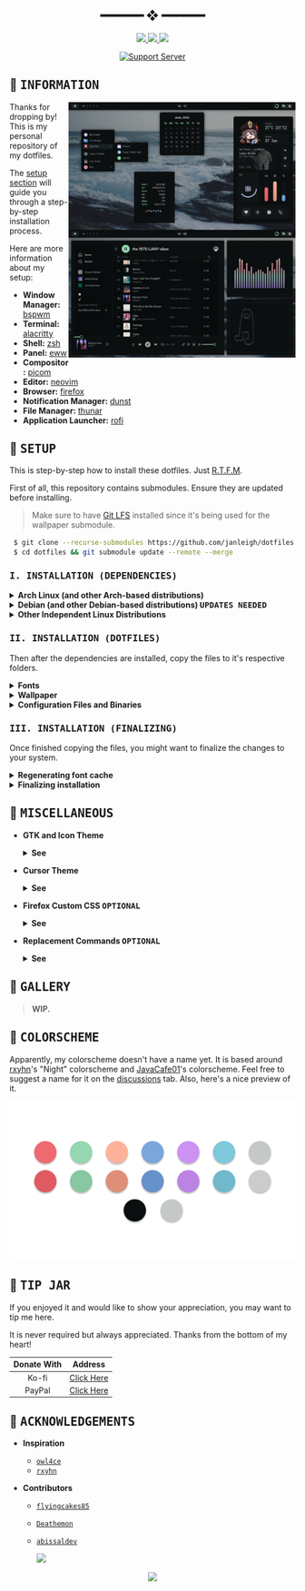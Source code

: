 <h2 align="center"> ━━━━━━  ❖  ━━━━━━ </h2>

<!-- BADGES -->
<div align="center">
   <p></p>
   <a href="">
      <img src="https://img.shields.io/github/issues/janleigh/dotfiles?color=ffb29b&labelColor=1C2325&style=for-the-badge">
   </a>
   <a href="https://github.com/janleigh/dotfiles/stargazers">
      <img src="https://img.shields.io/github/stars/janleigh/dotfiles?color=C9CBFF&labelColor=1C2325&style=for-the-badge">
   </a>
   <a href="https://github.com/janleigh/dotfiles/">
      <img src="https://img.shields.io/github/repo-size/janleigh/dotfiles?color=FCA2AA&labelColor=1C2325&style=for-the-badge">
   </a>
   <br>
</div>
<div align="center">
   <p></p>
   <a href="https://discord.gg/2RfJb3CVfb">
      <img alt="Support Server" src="https://discord.com/api/guilds/853812920919261235/embed.png?style=banner2">
   </a>
   <br>
</div>

<p/>

<h2></h2>

<!-- INFORMATION -->
## :herb: <samp>INFORMATION</samp> <img alt="" align="right" src="https://badges.pufler.dev/visits/janleigh/dotfiles?style=for-the-badge&color=A7D9B2&logoColor=white&labelColor=1C2325"/>

   <img src="assets/showcase.png" alt="Rice Showcase" align="right" width="400px">

   Thanks for dropping by! This is my personal repository of my dotfiles.

   The [setup section](#-setup) will guide you through a step-by-step installation process.

   Here are more information about my setup:

   - **Window Manager:** [bspwm](https://github.com/baskerville/bspwm)
   - **Terminal:** [alacritty](https://github.com/alacritty/alacritty)
   - **Shell:** [zsh](https://www.zsh.org/)
   - **Panel:** [eww](https://github.com/elkowar/eww)
   - **Compositor:** [picom](https://github.com/yshui/picom)
   - **Editor:** [neovim](https://github.com/neovim/neovim)
   - **Browser:** [firefox](https://www.mozilla.org/en-US/firefox)
   - **Notification Manager:** [dunst](https://github.com/dunst-project/dunst)
   - **File Manager:** [thunar](https://github.com/xfce-mirror/thunar)
   - **Application Launcher:** [rofi](https://github.com/davatorium/rofi)

<!-- SETUP -->
## :wrench: <samp>SETUP</samp>

   This is step-by-step how to install these dotfiles. Just [R.T.F.M](https://en.wikipedia.org/wiki/RTFM).

   First of all, this repository contains submodules. Ensure they are updated before installing.

   > Make sure to have [Git LFS](https://git-lfs.github.com) installed since it's being used for the wallpaper submodule.
   ```sh
    $ git clone --recurse-submodules https://github.com/janleigh/dotfiles.git
    $ cd dotfiles && git submodule update --remote --merge
   ```

   ### <samp><kbd>I.</kbd> INSTALLATION (DEPENDENCIES)<samp>
   
   <details>
   <summary><strong>Arch Linux (and other Arch-based distributions)</strong></summary>

   > Assuming your **AUR Helper** is [paru](https://github.com/Morganamilo/paru).

   ```sh
    $ paru -S --needed bspwm sxhkd rofi neovim alacritty viewnior picom-arian8j2-git brightnessctl \
              playerctl hsetroot maim jq xclip imagemagick dunst i3lock-color xdo giph \ 
              jgmenu redshift
   ```

   </details>

   <details>
   <summary><strong>Debian (and other Debian-based distributions) <kbd>UPDATES NEEDED</kbd></strong></summary>

   ```sh
    $ sudo apt install --no-install-recommends bspwm sxhkd rofi neovim alacritty viewnior \
                     picom brightnessctl playerctl mpd mpdris2 hsetroot maim jq xclip \
                     imagemagick xdo jgmenu
   ```

   > For `i3-lock` and `giph`, you need to build it from source.

   **``i3lock``**

   ```sh
    $ sudo apt install autoconf gcc make pkg-config libpam0g-dev libcairo2-dev libfontconfig1-dev \
                     libxcb-composite0-dev libev-dev libx11-xcb-dev libxcb-xkb-dev libxcb-xinerama0-dev \
                     libxcb-randr0-dev libxcb-image0-dev libxcb-util0-dev libxcb-xrm-dev libxkbcommon-dev \
                     libxkbcommon-x11-dev libjpeg-dev
   ```
   ```sh
    $ git clone https://github.com/Raymo111/i3lock-color.git
    $ cd i3lock-color
   ```
   ```sh
    $ ./build.sh
   ```
   ```sh
    $ ./install-i3lock-color.sh
   ```

   **``giph``**

   ```sh
    $ sudo apt install ffmpeg xdotools
   ```
   ```sh
    $ git clone https://github.com/phisch/giph.git
    $ cd giph
    $ sudo make install
   ```

   </details>

   <details>
   <summary><strong>Other Independent Linux Distributions</strong></summary>

   ```
   The Linux philosophy is ‘Laugh in the face of danger’.
   Oops. Wrong One. ‘Do it yourself’.

   - Linus Torvalds
   ```

   </details>

   ### <samp><kbd>II.</kbd> INSTALLATION (DOTFILES)<samp>

   Then after the dependencies are installed, copy the files to it's respective folders.

   <details>
   <summary><strong>Fonts</strong></summary>

   |    Font List     |  Use  |
   | :--------------: | :---: |
   | [`Sarasa Mono CL`](https://github.com/be5invis/Sarasa-Gothic) | Main Font |
   | [`Roboto`](https://fonts.google.com/specimen/Roboto) | Secondary Main Font |
   | [`Victor Mono`](https://github.com/rubjo/victor-mono) | Stylish Italic Font |
   | [`DM Sans`](https://fonts.google.com/specimen/DM+Sans) | Main UI Font |
   | [`Material Icons`](https://github.com/google/material-design-icons/) | Main Icon Font |
   | [`Icomoon`](https://icomoon.io/) | Secondary Icon Font |

   > **NOTE**: Only important fonts has been listed on the table above.

   ```sh
    $ cp -r ./etc/fonts/* $HOME/.local/share/fonts
   ```

   </details>

   <details>
   <summary><strong>Wallpaper</strong></summary>

   |   File Name    |  Alias  |
   | -------------- | ------- |
   | [`comfy_waves.jpg`](https://github.com/janleigh/walls/blob/master/real/comfy_waves.jpg) | Comfy waves. |
   | [`wave.png`](https://github.com/janleigh/walls/blob/master/real/wave.png) | To be filled. |

   > **NOTE**: Only favorite wallpapers has been listed on the table above.

   ```sh
    $ mkdir -p $HOME/.config/bspwm/assets && cp -r ./etc/walls/real/wave.png $HOME/.config/bspwm/assets/wallpaper.png
   ```

   </details>

   <details>
   <summary><strong>Configuration Files and Binaries</strong></summary>

   - `rsync` method <kbd>**RECOMMENDED**</kbd>

      ```sh
       $ mkdir -p $HOME/.config/ && rsync -avxHAXP cfg/ $HOME/.config
       $ mkdir -p $HOME/.local/bin/ && rsync -avxHAXP --exclude 'bin/usr/' bin/ $HOME/.local/bin/

       # To make tabbed and chwb2 to work, you must move it to /usr/local/bin.
       $ sudo rsync -avxHAXP bin/usr/ /usr/local/bin/
      ```

      > **WARNING**: Ensure the `rsync` command must be correct as above.
      > 
      > |   Options   |                      Function                         |
      > | ----------- | ----------------------------------------------------- |
      > | `-a`        | Archive mode                                          |
      > | `-v`        | Verbose mode                                          |
      > | `-x`        | Don't cross filesystem boundaries                     |
      > | `-H`        | Preserve hard links                                   |
      > | `-A`        | Preserve ACLs/permissions                             |
      > | `-X`        | Preserve extended attributes                          |
      > | `-P`        | Show progress during transfer                         |
      > | `--exclude` | Exclude files matching `PATTERN`                      |

   - `cp` method

      ```sh
       $ mkdir -p $HOME/.config/ && cp -r ./cfg/* $HOME/.config/
       $ mkdir -p $HOME/.local/bin/ && cp -r ./bin/* $HOME/.local/bin/

       # To make tabbed and chwb2 to work, you must move it to /usr/local/bin.
       $ sudo mv $HOME/.local/bin/usr/* /usr/local/bin/
      ```

   > **DIFFERENCES**  
   > - `cp` is for duplicating stuff and by default only ensures files have unique full path names.
   > - `rsync` is for synchronizing stuff and uses size and timestamp of files to decide if they should be replaced.

   > I also recommend to not delete the **dotfiles** directory after cloning to make upgrades easier.

   </details>

   ### <samp><kbd>III.</kbd> INSTALLATION (FINALIZING)<samp>

   Once finished copying the files, you might want to finalize the changes to your system.

   <details>
   <summary><strong>Regenerating font cache</strong></summary>

   > This ensures all existing caches are cleared and regenerated for all installed fonts.

   ```sh
    $ fc-cache -v
   ```

   </details>

   <details>
   <summary><strong>Finalizing installation</strong></summary>

   > Lastly, log out from your current desktop session and log in into bspwm.

   > If you're using [`~/.xinitrc`](https://wiki.archlinux.org/title/Xinit), simply add the following line at the end.

   ```sh
    exec bspwm
   ```

   </details>

## :rocket: <samp>MISCELLANEOUS</samp>

   - **GTK and Icon Theme**
      <details>
      <summary><strong>See</strong></summary>

      > You can find the custom GTK theme [here](https://github.com/janleigh/gtk3). You can then apply it by changing the value of `gtk-theme-name` to `kizus_phocus` on your GTK3 config. 
      
      > For the icon theme, you can install [Zafiro Icons](https://github.com/zayronxio/Zafiro-icons/) icon theme since it suits the GTK theme.

      </details>

   - **Cursor Theme**
      <details>
      <summary><strong>See</strong></summary>

      > You can install [volantes-cursors](https://github.com/varlesh/volantes-cursors) or [phinger-cursors](https://github.com/phisch/phinger-cursors) cursor themes since it blends well with the overall desktop.

      </details>

   - **Firefox Custom CSS <kbd>OPTIONAL</kbd>**
      <details>
      <summary><strong>See</strong></summary>

      > You can install the custom Firefox CSS by first enabling `toolkit.legacyUserProfileCustomizations.stylesheets` in `about:config` and move the contents of [`etc/firefox-css`](etc/firefox-css) to `$HOME/.mozilla/firefox/xxxxxxxx.default-release/chrome`.

      </details>

   - **Replacement Commands <kbd>OPTIONAL</kbd>**
      <details>
      <summary><strong>See</strong></summary>

      > Assuming you're also using my [zsh](https://www.zsh.org/) config, you might also want to install some additional dependencies to make some commands work.

      - `ls` ➜ [`exa`](https://github.com/ogham/exa)
      - `cat` ➜ [`bat`](https://github.com/sharkdp/bat)
      - `df` ➜ [`duf`](https://github.com/muesli/duf)

      </details>

## :japan: <samp>GALLERY</samp>

   > **WIP.**

## :art: <samp>COLORSCHEME</samp>

   Apparently, my colorscheme doesn't have a name yet. It is based around [rxyhn](https://github.com/rxyhn)'s "Night" colorscheme and [JavaCafe01](https://github.com/JavaCafe01/)'s colorscheme. Feel free to suggest a name for it on the [discussions](https://github.com/janleigh/dotfiles/discussions) tab. Also, here's a nice preview of it.

   <img align="center" src="assets/colorscheme.png" alt="Colorscheme Showcase">

## :money_with_wings: <samp>TIP JAR</samp>

   If you enjoyed it and would like to show your appreciation, you may want to tip me here.

   It is never required but always appreciated. Thanks from the bottom of my heart!

   |  Donate With  |                      Address                       |
   | :-----------: | :------------------------------------------------: |
   |     Ko-fi     |     [Click Here](https://ko-fi.com/M4M272EAY)      |
   |    PayPal     | [Click Here](https://paypal.me/JanLeighAugustineM) |

## :tada: <samp>ACKNOWLEDGEMENTS</samp>

   - **Inspiration**
      - [`owl4ce`](https://github.com/owl4ce)
      - [`rxyhn`](https://github.com/rxyhn)

   - **Contributors**
      - [`flyingcakes85`](https://github.com/flyingcakes85)
      - [`Deathemon`](https://github.com/Deathemonic)
      - [`abissaldev`](https://github.com/abissaldev)

         <a href="https://github.com/janleigh/dotfiles/graphs/contributors">
            <img src="https://contrib.rocks/image?repo=janleigh/dotfiles"/>
         </a>

<p align="center">
   <img src="https://raw.githubusercontent.com/catppuccin/catppuccin/dev/assets/footers/gray0_ctp_on_line.svg?sanitize=true"/>
</p>

